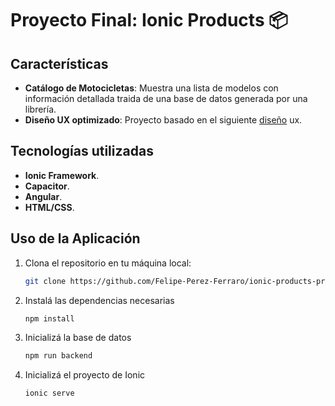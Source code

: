 # Proyecto Final: Ionic Products 📦

## Características

- **Catálogo de Motocicletas**: Muestra una lista de modelos con información detallada traida de una base de datos generada por una librería.
- **Diseño UX optimizado**: Proyecto basado en el siguiente [diseño](https://github.com/Felipe-Perez-Ferraro/ionic-products-project/blob/feature/start-page/project_ux_design.png) ux.

## Tecnologías utilizadas

- **Ionic Framework**.
- **Capacitor**.
- **Angular**.
- **HTML/CSS**.

## Uso de la Aplicación

1. Clona el repositorio en tu máquina local:

   ```bash
   git clone https://github.com/Felipe-Perez-Ferraro/ionic-products-project.git

2. Instalá las dependencias necesarias

   ```bash
   npm install

3. Inicializá la base de datos

    ```bash
    npm run backend
    ```

4. Inicializá el proyecto de Ionic

    ```bash
    ionic serve
